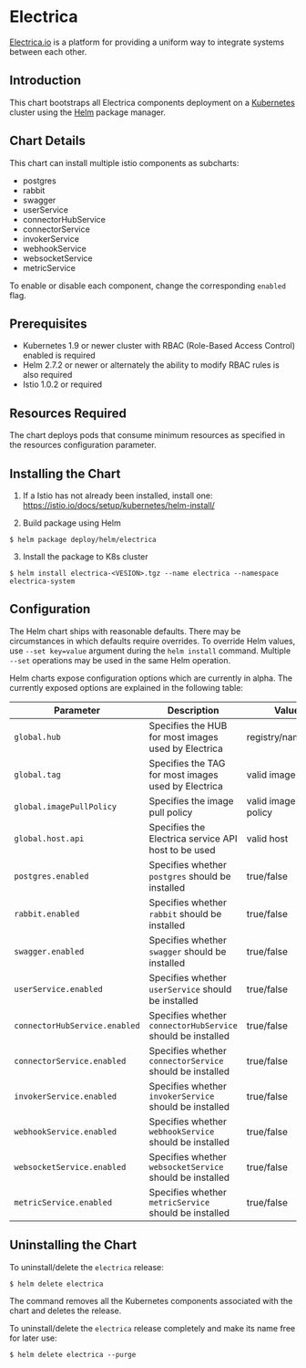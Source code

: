 # Electrica

[Electrica.io](https://electrica.io/) is a platform for providing a uniform way to integrate systems between each other.

## Introduction

This chart bootstraps all Electrica components deployment on a [Kubernetes](http://kubernetes.io) cluster using the [Helm](https://helm.sh) package manager.

## Chart Details

This chart can install multiple istio components as subcharts:
- postgres
- rabbit
- swagger
- userService
- connectorHubService
- connectorService
- invokerService
- webhookService
- websocketService
- metricService

To enable or disable each component, change the corresponding `enabled` flag.

## Prerequisites

- Kubernetes 1.9 or newer cluster with RBAC (Role-Based Access Control) enabled is required
- Helm 2.7.2 or newer or alternately the ability to modify RBAC rules is also required
- Istio 1.0.2 or required

## Resources Required

The chart deploys pods that consume minimum resources as specified in the resources configuration parameter.

## Installing the Chart

1. If a Istio has not already been installed, install one:
https://istio.io/docs/setup/kubernetes/helm-install/

2. Build package using Helm
```
$ helm package deploy/helm/electrica
```

3. Install the package to K8s cluster
```
$ helm install electrica-<VESION>.tgz --name electrica --namespace electrica-system
```

## Configuration

The Helm chart ships with reasonable defaults.  There may be circumstances in which defaults require overrides.
To override Helm values, use `--set key=value` argument during the `helm install` command.  Multiple `--set` operations may be used in the same Helm operation.

Helm charts expose configuration options which are currently in alpha.  The currently exposed options are explained in the following table:

| Parameter | Description | Values | Default |
| --- | --- | --- | --- |
| `global.hub` | Specifies the HUB for most images used by Electrica | registry/namespace | `docker.io/istio` |
| `global.tag` | Specifies the TAG for most images used by Electrica | valid image tag | `latest` |
| `global.imagePullPolicy` | Specifies the image pull policy | valid image pull policy | `Always` |
| `global.host.api` | Specifies the Electrica service API host to be used | valid host | `api.electrica.io` |
| `postgres.enabled` | Specifies whether `postgres` should be installed | true/false | `true` |
| `rabbit.enabled` | Specifies whether `rabbit` should be installed | true/false | `true` |
| `swagger.enabled` | Specifies whether `swagger` should be installed | true/false | `true` |
| `userService.enabled` | Specifies whether `userService` should be installed | true/false | `true` |
| `connectorHubService.enabled` | Specifies whether `connectorHubService` should be installed | true/false | `true` |
| `connectorService.enabled` | Specifies whether `connectorService` should be installed | true/false | `true` |
| `invokerService.enabled` | Specifies whether `invokerService` should be installed | true/false | `true` |
| `webhookService.enabled` | Specifies whether `webhookService` should be installed | true/false | `true` |
| `websocketService.enabled` | Specifies whether `websocketService` should be installed | true/false | `true` |
| `metricService.enabled` | Specifies whether `metricService` should be installed | true/false | `true` |

## Uninstalling the Chart

To uninstall/delete the `electrica` release:
```
$ helm delete electrica
```
The command removes all the Kubernetes components associated with the chart and deletes the release.

To uninstall/delete the `electrica` release completely and make its name free for later use:
```
$ helm delete electrica --purge
```